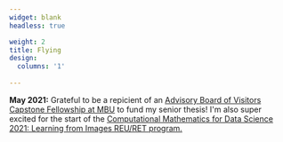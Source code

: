 ```yaml
---
widget: blank
headless: true

weight: 2
title: Flying
design:
  columns: '1'
  
---
```



**May 2021:** Grateful to be a repicient of an [Advisory Board of Visitors Capstone Fellowship at MBU](https://marybaldwin.edu/news/2021/05/10/capstone-festival-celebrates-the-research-process/) to fund my senior thesis! I'm also super excited for the start of the [Computational Mathematics for Data Science 2021: Learning from Images REU/RET program.](http://www.mathcs.emory.edu/site/scicomp/REURET/)

